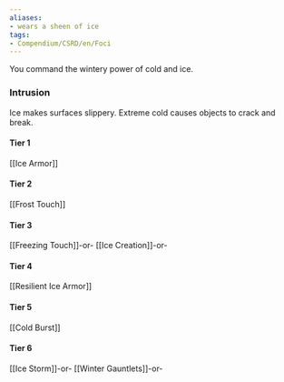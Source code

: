 ```yaml
---
aliases:
- wears a sheen of ice
tags:
- Compendium/CSRD/en/Foci
---
```


You command the wintery power of cold and ice.
 ### Intrusion
Ice makes surfaces slippery. Extreme cold causes objects to crack and break.

#### Tier 1
[[Ice Armor]]
#### Tier 2
[[Frost Touch]]
#### Tier 3
[[Freezing Touch]]-or-
[[Ice Creation]]-or-
#### Tier 4
[[Resilient Ice Armor]]
#### Tier 5
[[Cold Burst]]
#### Tier 6
[[Ice Storm]]-or-
[[Winter Gauntlets]]-or-
